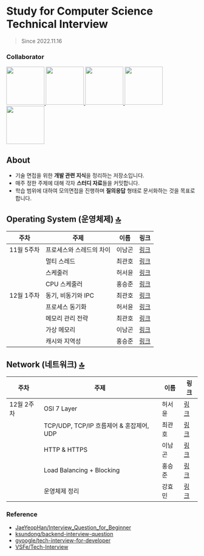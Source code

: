 # Study for Computer Science Technical Interview
> Since 2022.11.16

### Collaborator
<p>
<a href="https://github.com/ng-lee">
  <img src="https://github.com/ng-lee.png" width="100">
</a>
<a href="https://github.com/choigwanho">
  <img src="https://github.com/choigwanho.png" width="100">
</a>
<a href="https://github.com/seoyoon130">
  <img src="https://github.com/seoyoon130.png" width="100">
</a>
<a href="https://github.com/SeungJun">
  <img src="https://github.com/SeungJun.png" width="100">
</a>
<a href="https://github.com/mango51">
  <img src="https://github.com/mango51.png" width="100">
</a>
</p>

## About
- 기술 면접을 위한 **개발 관련 지식**을 정리하는 저장소입니다.
- 매주 정한 주제에 대해 각자 **스터디 자료**들을 커밋합니다.
- 학습 범위에 대하여 모의면접을 진행하며 **질의응답** 형태로 문서화하는 것을 목표로 합니다.

## Operating System (운영체제) [🔝](#about)

|주차|주제|이름|링크|
|------|---|-----|------|
|11월 5주차|프로세스와 스레드의 차이|이남곤|[링크](https://ng-lee.github.io/os/process-vs-thread/)|
||멀티 스레드|최관호|[링크](https://www.notion.so/dev-choee/8de763f96fd84fff8fe9fba4c8e8c41a)|
||스케줄러|허서윤|[링크](https://wool-peace-c5d.notion.site/9d81e74eeb0b4c9db025298f9b97e10e)|
||CPU 스케줄러|홍승준|[링크](https://velog.io/@seungjun/%EC%9A%B4%EC%98%81%EC%B2%B4%EC%A0%9C-CPU-%EC%8A%A4%EC%BC%80%EC%A4%84%EB%A7%81)|
|12월 1주차|동기, 비동기와 IPC|최관호|[링크](https://www.notion.so/dev-choee/IPC-cdb1634650c44502bc008f93b6f104c2)|
||프로세스 동기화|허서윤|[링크](https://wool-peace-c5d.notion.site/e254f173ec954f7f84f585a228283160)|
||메모리 관리 전략|최관호|[링크](https://dev-choee.notion.site/d7eb0746bb094e42977f247481da42eb)|
||가상 메모리|이남곤|[링크](https://ng-lee.github.io/os/virtual-memory/)|
||캐시와 지역성|홍승준|[링크](https://velog.io/@seungjun/%EC%9A%B4%EC%98%81%EC%B2%B4%EC%A0%9C-%EC%BA%90%EC%8B%9C%EC%9D%98-%EC%A7%80%EC%97%AD%EC%84%B1)|

## Network (네트워크) [🔝](#about)
|주차|주제|이름|링크|
|------|---|-----|------|
|12월 2주차|OSI 7 Layer|허서윤|[링크](https://wool-peace-c5d.notion.site/OSI-7-Layer-557cc02f26da4e6f86e449f6bc4d362e)|
||TCP/UDP, TCP/IP 흐름제어 & 혼잡제어, UDP|최관호|[링크](https://www.notion.so/dev-choee/TCP-IP-UDP-0a0e28ed567f48d3adaffbadb2255958)|
||HTTP & HTTPS |이남곤|[링크](https://ng-lee.github.io/network/http-vs-https/)|
||Load Balancing + Blocking |홍승준|[링크](https://velog.io/@seungjun/%EB%84%A4%ED%8A%B8%EC%9B%8C%ED%81%AC-%EB%A1%9C%EB%93%9C-%EB%B0%B8%EB%9F%B0%EC%8B%B1Load-Balancing)|
||운영체제 정리|강효민|[링크](https://www.notion.so/7ccf70e2abd941bf9ee44c7a5dc0d217)|

### Reference
- [JaeYeopHan/Interview_Question_for_Beginner](https://github.com/JaeYeopHan/Interview_Question_for_Beginner)
- [ksundong/backend-interview-question](https://github.com/ksundong/backend-interview-question)
- [gyoogle/tech-interview-for-developer](https://github.com/gyoogle/tech-interview-for-developer)
- [VSFe/Tech-Interview](https://github.com/VSFe/Tech-Interview)
